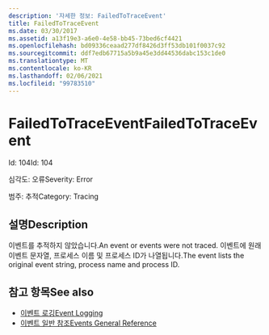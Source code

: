 ```yaml
---
description: '자세한 정보: FailedToTraceEvent'
title: FailedToTraceEvent
ms.date: 03/30/2017
ms.assetid: a13f19e3-a6e0-4e58-bb45-73bed6cf4421
ms.openlocfilehash: bd09336ceaad277df8426d3ff53db101f0037c92
ms.sourcegitcommit: ddf7edb67715a5b9a45e3dd44536dabc153c1de0
ms.translationtype: MT
ms.contentlocale: ko-KR
ms.lasthandoff: 02/06/2021
ms.locfileid: "99783510"
---
```

# <a name="failedtotraceevent"></a><span data-ttu-id="f2069-103">FailedToTraceEvent</span><span class="sxs-lookup"><span data-stu-id="f2069-103">FailedToTraceEvent</span></span>

<span data-ttu-id="f2069-104">Id: 104</span><span class="sxs-lookup"><span data-stu-id="f2069-104">Id: 104</span></span>  
  
 <span data-ttu-id="f2069-105">심각도: 오류</span><span class="sxs-lookup"><span data-stu-id="f2069-105">Severity: Error</span></span>  
  
 <span data-ttu-id="f2069-106">범주: 추적</span><span class="sxs-lookup"><span data-stu-id="f2069-106">Category: Tracing</span></span>  
  
## <a name="description"></a><span data-ttu-id="f2069-107">설명</span><span class="sxs-lookup"><span data-stu-id="f2069-107">Description</span></span>  

 <span data-ttu-id="f2069-108">이벤트를 추적하지 않았습니다.</span><span class="sxs-lookup"><span data-stu-id="f2069-108">An event or events were not traced.</span></span> <span data-ttu-id="f2069-109">이벤트에 원래 이벤트 문자열, 프로세스 이름 및 프로세스 ID가 나열됩니다.</span><span class="sxs-lookup"><span data-stu-id="f2069-109">The event lists the original event string, process name and process ID.</span></span>  
  
## <a name="see-also"></a><span data-ttu-id="f2069-110">참고 항목</span><span class="sxs-lookup"><span data-stu-id="f2069-110">See also</span></span>

- [<span data-ttu-id="f2069-111">이벤트 로깅</span><span class="sxs-lookup"><span data-stu-id="f2069-111">Event Logging</span></span>](index.md)
- [<span data-ttu-id="f2069-112">이벤트 일반 참조</span><span class="sxs-lookup"><span data-stu-id="f2069-112">Events General Reference</span></span>](events-general-reference.md)
